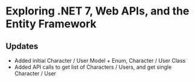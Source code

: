 # Exploring .NET 7, Web APIs, and the Entity Framework

## Updates

* Added initial Character / User Model + Enum, Character / User Class
* Added API calls to get list of Characters / Users, and get single Character / User